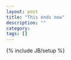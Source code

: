 ```yaml
---
layout: post
title: "This ends now"
description: ""
category: 
tags: []
---
```

{% include JB/setup %}
